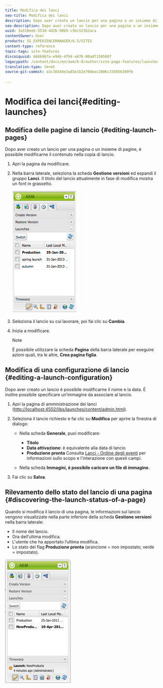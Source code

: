 ```yaml
---
title: Modifica dei lanci
seo-title: Modifica dei lanci
description: Dopo aver creato un lancio per una pagina o un insieme di pagine, è possibile modificarne il contenuto nella copia di lancio.
seo-description: Dopo aver creato un lancio per una pagina o un insieme di pagine, è possibile modificarne il contenuto nella copia di lancio.
uuid: 3a310eeb-553d-4d2b-98b5-c5bc523b2aca
contentOwner: User
products: SG_EXPERIENCEMANAGER/6.5/SITES
content-type: reference
topic-tags: site-features
discoiquuid: 666b967a-e94b-4f94-a676-00adf150580f
legacypath: /content/docs/en/aem/6-0/author/site-page-features/launches
translation-type: tm+mt
source-git-commit: a3c303d4e3a85e1b2e794bec2006c335056309fb

---
```



# Modifica dei lanci{#editing-launches}

## Modifica delle pagine di lancio {#editing-launch-pages}

Dopo aver creato un lancio per una pagina o un insieme di pagine, è possibile modificarne il contenuto nella copia di lancio.

1. Apri la pagina da modificare.
1. Nella barra laterale, seleziona la scheda **Gestione versioni** ed espandi il gruppo **Lanci**. Il titolo del lancio attualmente in fase di modifica mostra un font in grassetto.

   ![chlimage_1-13](assets/chlimage_1-13.jpeg)

1. Seleziona il lancio su cui lavorare, poi fai clic su **Cambia**.
1. Inizia a modificare.

   >[!NOTE]
   >
   >È possibile utilizzare la scheda **Pagina** della barra laterale per eseguire azioni quali, tra le altre, **Crea pagina figlia**.

## Modifica di una configurazione di lancio {#editing-a-launch-configuration}

Dopo aver creato un lancio è possibile modificarne il nome e la data. È inoltre possibile specificare un’immagine da associare al lancio.

1. Apri la pagina di amministrazione dei lanci ([http://localhost:4502/libs/launches/content/admin.html](http://localhost:4502/libs/launches/content/admin.html)). 

1. Seleziona il lancio richiesto e fai clic su **Modifica** per aprire la finestra di dialogo:

   * Nella scheda **Generale**, puoi modificare:

      * **Titolo**
      * **Data attivazione**: è equivalente alla data di lancio
      * **Produzione pronta**
      Consulta [Lanci - Ordine degli eventi](/help/sites-authoring/launches.md#launches-the-order-of-events) per informazioni sullo scopo e l&#39;interazione con questi campi.

   * Nella scheda **Immagini, è possibile caricare un file di immagine.**


1. Fai clic su **Salva**.

## Rilevamento dello stato del lancio di una pagina {#discovering-the-launch-status-of-a-page}

Quando si modifica il lancio di una pagina, le informazioni sul lancio vengono visualizzate nella parte inferiore della scheda **Gestione versioni** nella barra laterale:

* Il nome del lancio.
* Ora dell’ultima modifica.
* L&#39;utente che ha apportato l’ultima modifica.
* Lo stato del flag **Produzione pronta** (arancione = non impostato; verde = impostato).

![chlimage_1-186](assets/chlimage_1-186.png)

